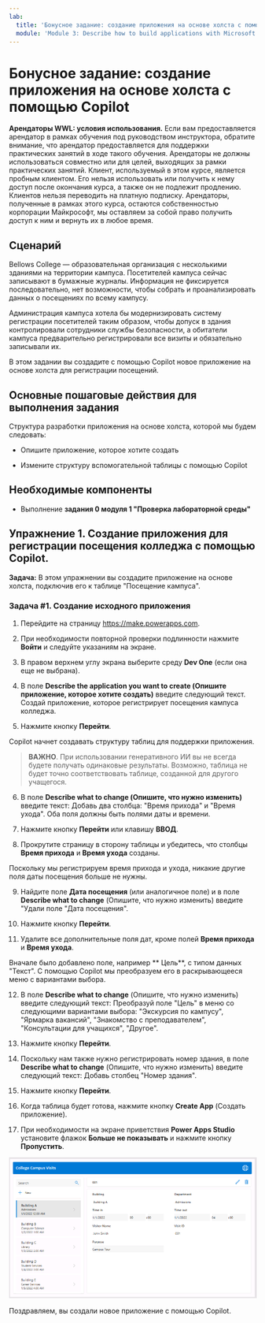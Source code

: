 ```yaml
---
lab:
  title: 'Бонусное задание: создание приложения на основе холста с помощью Copilot'
  module: 'Module 3: Describe how to build applications with Microsoft Power Apps'
---
```


# Бонусное задание: создание приложения на основе холста с помощью Copilot

**Арендаторы WWL: условия использования.** Если вам предоставляется арендатор в рамках обучения под руководством инструктора, обратите внимание, что арендатор предоставляется для поддержки практических занятий в ходе такого обучения. Арендаторы не должны использоваться совместно или для целей, выходящих за рамки практических занятий. Клиент, используемый в этом курсе, является пробным клиентом. Его нельзя использовать или получить к нему доступ после окончания курса, а также он не подлежит продлению. Клиентов нельзя переводить на платную подписку. Арендаторы, полученные в рамках этого курса, остаются собственностью корпорации Майкрософт, мы оставляем за собой право получить доступ к ним и вернуть их в любое время. 

## Сценарий

Bellows College — образовательная организация с несколькими зданиями на территории кампуса. Посетителей кампуса сейчас записывают в бумажные журналы. Информация не фиксируется последовательно, нет возможности, чтобы собрать и проанализировать данных о посещениях по всему кампусу.

Администрация кампуса хотела бы модернизировать систему регистрации посетителей таким образом, чтобы допуск в здания контролировали сотрудники службы безопасности, а обитатели кампуса предварительно регистрировали все визиты и обязательно записывали их.

В этом задании вы создадите с помощью Copilot новое приложение на основе холста для регистрации посещений. 

## Основные пошаговые действия для выполнения задания

Структура разработки приложения на основе холста, которой мы будем следовать:

- Опишите приложение, которое хотите создать

- Измените структуру вспомогательной таблицы с помощью Copilot

 ## Необходимые компоненты

- Выполнение **задания 0 модуля 1 "Проверка лабораторной среды"**

## Упражнение 1. Создание приложения для регистрации посещения колледжа с помощью Copilot.

**Задача:** В этом упражнении вы создадите приложение на основе холста, подключив его к таблице "Посещение кампуса".

### Задача \#1. Создание исходного приложения

1. Перейдите на страницу https://make.powerapps.com.

2. При необходимости повторной проверки подлинности нажмите **Войти** и следуйте указаниям на экране.

3. В правом верхнем углу экрана выберите среду **Dev One** (если она еще не выбрана).

4. В поле **Describe the application you want to create (Опишите приложение, которое хотите создать)** введите следующий текст. Создай приложение, которое регистрирует посещения кампуса колледжа. 

5. Нажмите кнопку **Перейти**.

Copilot начнет создавать структуру таблиц для поддержки приложения. 

> **ВАЖНО**. При использовании генеративного ИИ вы не всегда будете получать одинаковые результаты. Возможно, таблица не будет точно соответствовать таблице, созданной для другого учащегося. 

6. В поле **Describe what to change (Опишите, что нужно изменить)** введите текст: Добавь два столбца: "Время прихода" и "Время ухода". Оба поля должны быть полями даты и времени.  

7. Нажмите кнопку **Перейти** или клавишу **ВВОД**. 

8. Прокрутите страницу в сторону таблицы и убедитесь, что столбцы **Время прихода** и **Время ухода** созданы. 

Поскольку мы регистрируем время прихода и ухода, никакие другие поля даты посещения больше не нужны. 

9. Найдите поле **Дата посещения** (или аналогичное поле) и в поле **Describe what to change** (Опишите, что нужно изменить) введите "Удали поле "Дата посещения". 

10. Нажмите кнопку **Перейти**. 

11. Удалите все дополнительные поля дат, кроме полей **Время прихода** и **Время ухода**. 

Вначале было добавлено поле, например ** Цель**, с типом данных "Текст". С помощью Copilot мы преобразуем его в раскрывающееся меню с вариантами выбора. 

12. В поле **Describe what to change** (Опишите, что нужно изменить) введите следующий текст: Преобразуй поле "Цель" в меню со следующими вариантами выбора: "Экскурсия по кампусу", "Ярмарка вакансий", "Знакомство с преподавателем", "Консультации для учащихся", "Другое". 

13. Нажмите кнопку **Перейти**. 

14. Поскольку нам также нужно регистрировать номер здания, в поле **Describe what to change** (Опишите, что нужно изменить) введите следующий текст: Добавь столбец "Номер здания". 

15. Нажмите кнопку **Перейти**. 

16. Когда таблица будет готова, нажмите кнопку **Create App** (Создать приложение). 

17. При необходимости на экране приветствия **Power Apps Studio** установите флажок **Больше не показывать** и нажмите кнопку **Пропустить**. 

![Снимок экрана: только что созданное приложение](media/bonus-lab-copilot-01.png)

Поздравляем, вы создали новое приложение с помощью Copilot. 
